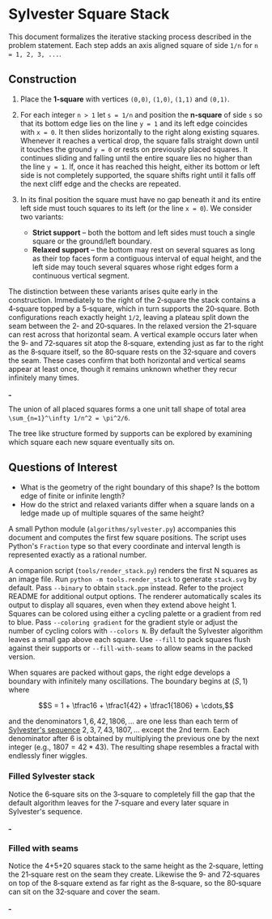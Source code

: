 # Sylvester Square Stack

This document formalizes the iterative stacking process described in the problem
statement. Each step adds an axis aligned square of side `1/n` for
`n = 1, 2, 3, ...`.

## Construction

1. Place the **1‑square** with vertices
   `(0,0)`, `(1,0)`, `(1,1)` and `(0,1)`.
2. For each integer `n > 1` let `s = 1/n` and position the **n‑square** of
   side `s` so that its
   bottom edge lies on the line `y = 1` and its left edge coincides with
   `x = 0`.  It then slides horizontally to the right along existing
   squares. Whenever it reaches a vertical drop, the square falls straight
  down until it touches the ground `y = 0` or rests on previously placed
  squares. It continues sliding and falling until the entire square lies
  no higher than the line `y = 1`.  If, once it has reached this height,
  either its bottom or left side is not completely supported, the square
  shifts right until it falls off the next cliff edge and the checks are
  repeated.
3. In its final position the square must have no gap beneath it and its
   entire left side must touch squares to its left (or the line `x = 0`).
   We consider two variants:
   
   - **Strict support** – both the bottom and left sides must touch a
     single square or the ground/left boundary.
   - **Relaxed support** – the bottom may rest on several squares as long
     as their top faces form a contiguous interval of equal height, and
     the left side may touch several squares whose right edges form a
     continuous vertical segment.

The distinction between these variants arises quite early in the
construction.  Immediately to the right of the 2‑square the stack contains
a 4‑square topped by a 5‑square, which in turn supports the 20‑square.
Both configurations reach exactly height `1/2`, leaving a plateau split
down the seam between the 2‑ and 20‑squares.  In the relaxed version the
21‑square can rest across that horizontal seam.  A vertical example occurs
later when the 9‑ and 72‑squares sit atop the 8‑square, extending just as
far to the right as the 8‑square itself, so the 80‑square rests on the
32‑square and covers the seam.  These cases confirm that both horizontal
and vertical seams appear at least once, though it remains unknown
whether they recur infinitely many times.

![Sylvester stack example](../images/sylvester.svg)

The union of all placed squares forms a one unit tall shape of total area
`\sum_{n=1}^\infty 1/n^2 = \pi^2/6`.

The tree like structure formed by supports can be explored by examining
which square each new square eventually sits on.

## Questions of Interest

* What is the geometry of the right boundary of this shape?  Is the
  bottom edge of finite or infinite length?
* How do the strict and relaxed variants differ when a square lands on a
  ledge made up of multiple squares of the same height?

A small Python module (`algorithms/sylvester.py`) accompanies this document and
computes the first few square positions.  The script uses Python's `Fraction`
type so that every coordinate and interval length is represented exactly as a
rational number.

A companion script (`tools/render_stack.py`) renders the first N squares as an
image file. Run `python -m tools.render_stack` to generate `stack.svg` by
default. Pass `--binary` to obtain `stack.ppm` instead. Refer to the project
README for additional output options.
The renderer automatically scales its output to display all squares, even when
they extend above height 1. Squares can be colored using either a cycling
palette or a gradient from red to blue. Pass `--coloring gradient` for the
gradient style or adjust the number of cycling colors with `--colors N`. By
default the Sylvester algorithm leaves a small gap above each square. Use
`--fill` to pack squares flush against their supports or `--fill-with-seams` to
allow seams in the packed version.

When squares are packed without gaps, the right edge develops a boundary with
infinitely many oscillations.  The boundary begins at $(S, 1)$ where

$$S = 1 + \tfrac16 + \tfrac1{42} + \tfrac1{1806} + \cdots,$$

and the denominators $1, 6, 42, 1806, \ldots$ are one less than each term of
[Sylvester's sequence](https://en.wikipedia.org/wiki/Sylvester%27s_sequence)
$2, 3, 7, 43, 1807, \ldots$ except the 2nd term. Each denominator after $6$ is
obtained by multiplying the previous one by the next integer (e.g.,
$1807 = 42 * 43$). The resulting shape resembles a fractal with endlessly finer
wiggles.

### Filled Sylvester stack

Notice the 6‑square sits on the 3‑square to completely fill the gap that the
default algorithm leaves for the 7‑square and every later square in Sylvester's
sequence.

![Filled Sylvester stack](../images/sylvester_fill.svg)

### Filled with seams

Notice the 4+5+20 squares stack to the same height as the 2‑square, letting the
21‑square rest on the seam they create.  Likewise the 9‑ and 72‑squares on top of
the 8‑square extend as far right as the 8‑square, so the 80‑square can sit on the
32‑square and cover the seam.

![Filled with seams](../images/sylvester_fill_with_seams.svg)

